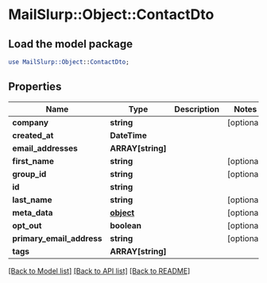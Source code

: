 # MailSlurp::Object::ContactDto

## Load the model package
```perl
use MailSlurp::Object::ContactDto;
```

## Properties
Name | Type | Description | Notes
------------ | ------------- | ------------- | -------------
**company** | **string** |  | [optional] 
**created_at** | **DateTime** |  | 
**email_addresses** | **ARRAY[string]** |  | 
**first_name** | **string** |  | [optional] 
**group_id** | **string** |  | [optional] 
**id** | **string** |  | 
**last_name** | **string** |  | [optional] 
**meta_data** | [**object**]() |  | [optional] 
**opt_out** | **boolean** |  | [optional] 
**primary_email_address** | **string** |  | [optional] 
**tags** | **ARRAY[string]** |  | 

[[Back to Model list]](../README#documentation-for-models) [[Back to API list]](../README#documentation-for-api-endpoints) [[Back to README]](../README)


